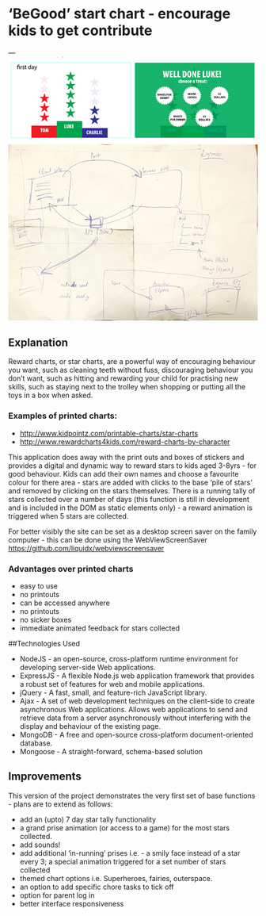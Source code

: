 # ‘BeGood’ start chart - encourage kids to get contribute

—
![Initial work through](screengrabs/wf_01.jpg)
![layout idea](screengrabs/wf_02.jpg)

## Explanation

Reward charts, or star charts, are a powerful way of encouraging behaviour you want, such as cleaning teeth without fuss, discouraging behaviour you don’t want, such as hitting and rewarding your child for practising new skills, such as staying next to the trolley when shopping or putting all the toys in a box when asked.

### Examples of printed charts:
- http://www.kidpointz.com/printable-charts/star-charts
- http://www.rewardcharts4kids.com/reward-charts-by-character

This application does away with the print outs and boxes of stickers and provides a digital and dynamic way to reward stars to kids  aged 3-8yrs - for good behaviour. Kids can add their own names and choose a favourite colour for there area - stars are added with clicks to the base ‘pile of stars’ and removed by clicking on the stars themselves. There is a running tally of stars collected over a number of days (this function is still in development and is included in the DOM as static elements only) - a reward animation is triggered when 5 stars are collected.

For better visibly the site can be set as a desktop screen saver on the family computer - this can be done using the WebViewScreenSaver https://github.com/liquidx/webviewscreensaver


### Advantages over printed charts

- easy to use
- no printouts
- can be accessed anywhere
- no printouts
- no sicker boxes
- immediate animated feedback for stars collected 


##Technologies Used

- NodeJS - an open-source, cross-platform runtime environment for developing server-side Web applications.
- ExpressJS -  A flexible Node.js web application framework that provides a robust set of features for web and mobile applications.
- jQuery - A fast, small, and feature-rich JavaScript library.
- Ajax - A set of web development techniques on the client-side to create asynchronous Web applications. Allows web applications to send and retrieve data from a server asynchronously without interfering with the display and behaviour of the existing page.
- MongoDB - A free and open-source cross-platform document-oriented database.
- Mongoose - A straight-forward, schema-based solution


## Improvements

This version of the project demonstrates the very first set of base functions - plans are to extend as follows:

- add an (upto) 7 day star tally functionality
- a grand prise animation (or access to a game) for the most stars collected.
- add sounds!
- add additional ‘in-running’ prises i.e. - a smily face instead of a star every 3; a special animation triggered for a set number of stars collected
- themed chart options i.e. Superheroes, fairies, outerspace.
- an option to add specific chore tasks to tick off
- option for parent log in
- better interface responsiveness


